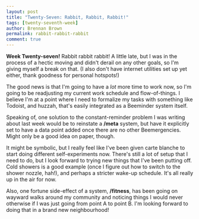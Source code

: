```yaml
---
layout: post
title: "Twenty-Seven: Rabbit, Rabbit, Rabbit!"
tags: [twenty-seventh-week]
author: Brennan Brown
permalink: rabbit-rabbit-rabbit
comment: true
---
```


**Week Twenty-seven!** Rabbit rabbit rabbit! A little late, but I was in the process of a hectic moving and didn't derail on any other goals, so I'm giving myself a break on that. (I also don't have internet utilities set up yet either, thank goodness for personal hotspots!)

The good news is that I'm going to have a *lot* more time to work now, so I'm going to be readjusting my current work schedule and flow-of-things. I believe I'm at a point where I need to formalize my tasks with something like Todoist, and huzzah, that's easily integrated as a Beeminder system itself.

Speaking of, one solution to the constant-reminder problem I was writing about last week would be to reinstate a **/meta** system, but have it explicitly set to have a data point added once there are no other Beemergencies. Might only be a good idea on paper, though.

It might be symbolic, but I really feel like I've been given carte blanche to start doing different self-experiments now. There's still a lot of setup that I need to do, but I look forward to trying new things that I've been putting off. Cold showers is a good example (once I figure out how to switch to the shower nozzle, hah!), and perhaps a stricter wake-up schedule. It's all really up in the air for now.

Also, one fortune side-effect of a system, **/fitness**, has been going on wayward walks around my community and noticing things I would never otherwise if I was just going from point A to point B. I'm looking forward to doing that in a brand new neighbourhood!
